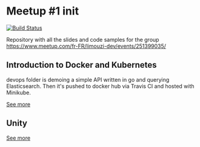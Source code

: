 # Meetup #1 init

[![Build Status](https://travis-ci.org/LimouziCoDev/meetup-1-init.svg?branch=master)](https://travis-ci.org/LimouziCoDev/meetup-1-init)

Repository with all the slides and code samples for the group https://www.meetup.com/fr-FR/limouzi-dev/events/251399035/

## Introduction to Docker and Kubernetes

devops folder is demoing a simple API written in go and querying Elasticsearch. Then it's pushed to docker hub via Travis CI and hosted with Minikube.

[See more](https://github.com/LimouziCoDev/meetup-1-init/tree/master/devops)

## Unity

[See more](https://github.com/LimouziCoDev/meetup-1-init/tree/master/unity)
